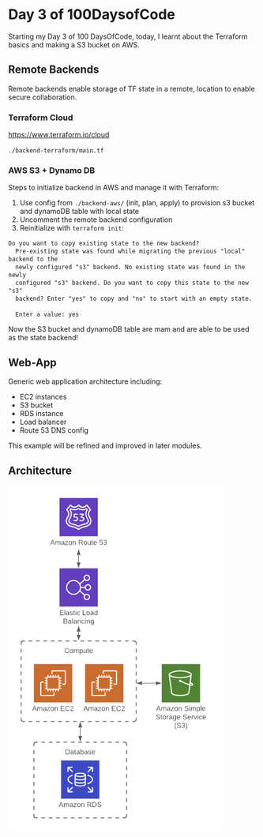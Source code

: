 # Day 3 of 100DaysofCode

Starting my Day 3 of 100 DaysOfCode, today, I learnt about the Terraform basics and making a S3 bucket on AWS.

## Remote Backends

Remote backends enable storage of TF state in a remote, location to enable secure collaboration.

### Terraform Cloud

https://www.terraform.io/cloud

`./backend-terraform/main.tf`

### AWS S3 + Dynamo DB

Steps to initialize backend in AWS and manage it with Terraform:

1) Use config from `./backend-aws/` (init, plan, apply) to provision s3 bucket and dynamoDB table with local state
2) Uncomment the remote backend configuration
3) Reinitialize with `terraform init`:

```
Do you want to copy existing state to the new backend?
  Pre-existing state was found while migrating the previous "local" backend to the
  newly configured "s3" backend. No existing state was found in the newly
  configured "s3" backend. Do you want to copy this state to the new "s3"
  backend? Enter "yes" to copy and "no" to start with an empty state.

  Enter a value: yes 
```

Now the S3 bucket and dynamoDB table are mam and are able to be used as the state backend!

## Web-App

Generic web application architecture including:
- EC2 instances
- S3 bucket
- RDS instance
- Load balancer
- Route 53 DNS config

This example will be refined and improved in later modules.

## Architecture
![](./web-app/architecture.png)
